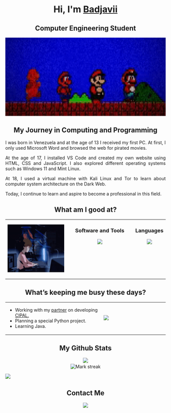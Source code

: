 <!--! Title !-->

<h1 align="center">Hi, I'm <a href="https://badjavii.github.io/">Badjavii</a></h1>
<h2 align="center">Computer Engineering Student</h1>

<p align="center">
  <img src="https://github.com/Badjavii/Badjavii/blob/main/mariouuuu.gif" width="798" height="246">
</p>

<!--! About Me !-->

<h2 align="center">My Journey in Computing and Programming</h2>

<div style="text-align:justify;">
    <p>I was born in Venezuela and at the age of 13 I received my first PC. At first, I only used Microsoft Word and browsed the web for pirated movies.</p>
    <p>At the age of 17, I installed VS Code and created my own website using HTML, CSS and JavaScript. I also explored different operating systems such as Windows 11 and Mint Linux.</p>
    <p>At 18, I used a virtual machine with Kali Linux and Tor to learn about computer system architecture on the Dark Web.</p>
    <p>Today, I continue to learn and aspire to become a professional in this field.</p>
</div>

<!--! What am I good at? !-->

<h2 align="center">What am I good at?</h2>

<table align="center">

<td style="width:50%; text-align:center; vertical-align:top;">
  <p align="center">
    <img src="https://github.com/Badjavii/Badjavii/blob/main/programming.gif" width="210" height="150">
  </p>
</td>

<td style="width:50%; text-align:center; vertical-align:top;">
  <h3 align="center">Software and Tools</h3>
  <img src="https://skillicons.dev/icons?i=discord,idea,github,vscode,notion,,unity,kali,linux&perline=5&theme=dark"/>
</td>

<td style="width:50%; text-align:center; vertical-align:top;">
  <h3 align="center">Languages</h3>
  <img src="https://skillicons.dev/icons?i=html,css,js,py,cpp,,,java&perline=5&theme=dark"/>
</td>

</table>
        
<!--! What’s keeping me busy these days? !-->

<h2 align="center">What’s keeping me busy these days?</h2>

<table align="center">
  
<td width=60%>
        
* Working with my [partner](https://github.com/druxorey) on developing [CIPAL.](http://cipalonline.github.io/)
* Planning a special Python project.
* Learning Java.
  
</td>

<td text-align=center>
        <div><img src="https://github-readme-stats.vercel.app/api/top-langs/?username=Badjavii&langs_count=10&theme=dracula&layout=compact&border_color=ff6e96&bg_color=00000000&"/></div>
</td>

</table> 

<!--! My Github Stats !-->

<h2 align="center">My Github Stats</h2>

<div align="center">
  <img src="https://github-readme-stats.vercel.app/api?username=Badjavii&theme=dracula&show_icons=true&count_private=true&border_color=ff6e96&bg_color=00000000&"/>
  <br>
  <img alt="Mark streak" src="https://github-readme-streak-stats.herokuapp.com/?user=Badjavii&theme=dracula&border=ff6e96&background=00000000"/>
</div>

<!--! Developer's Quote !-->

![](https://quotes-github-readme.vercel.app/api?type=horizontal&theme=radical)

<!--! Contact Me !-->

<h2 align="center">Contact Me</h2>

<div align="center">
  
  [<img src ="https://img.shields.io/badge/instagram-%23.svg?&style=for-the-badge&logo=instagram&logoColor=dark&color=1F1F28"/>](https://www.instagram.com/ukb.javi/)

</div>










